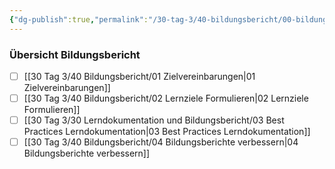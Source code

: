 ```yaml
---
{"dg-publish":true,"permalink":"/30-tag-3/40-bildungsbericht/00-bildungsbericht/"}
---
```


### Übersicht Bildungsbericht
- [ ] [[30 Tag 3/40 Bildungsbericht/01 Zielvereinbarungen\|01 Zielvereinbarungen]]
- [ ] [[30 Tag 3/40 Bildungsbericht/02 Lernziele Formulieren\|02 Lernziele Formulieren]]
- [ ] [[30 Tag 3/30 Lerndokumentation und Bildungsbericht/03 Best Practices Lerndokumentation\|03 Best Practices Lerndokumentation]]
- [ ] [[30 Tag 3/40 Bildungsbericht/04 Bildungsberichte verbessern\|04 Bildungsberichte verbessern]]
